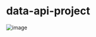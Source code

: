 # data-api-project
![image](https://github.com/ARobertM/data-api-project/assets/111703172/5f540b7c-358f-48c4-88ce-722e6d790777)
